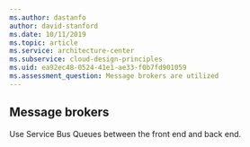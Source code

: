 ```yaml
---
ms.author: dastanfo
author: david-stanford
ms.date: 10/11/2019
ms.topic: article
ms.service: architecture-center
ms.subservice: cloud-design-principles
ms.uid: ea92ec48-0524-41e1-ae33-f0b7fd901059
ms.assessment_question: Message brokers are utilized
---
```

## Message brokers

Use Service Bus Queues between the front end and back end.
